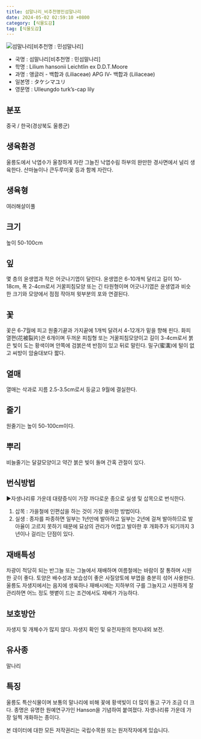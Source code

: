 ```yaml
---
title: 섬말나리_비추천명민섬말나리
date: 2024-05-02 02:59:10 +0800
category: [식물도감]
tag: [식물도감]
---
```




![섬말나리[비추천명 : 민섬말나리]](/fileUpload/plants/basic/Liliaceae/Lilium/15124/1_th2.JPG)
- 국명 : 섬말나리[비추천명 : 민섬말나리]
- 학명 : Lilium hansonii Leichtlin ex D.D.T.Moore
- 과명 : 앵글러 - 백합과 (Liliaceae) APG Ⅳ- 백합과 (Liliaceae)
- 일본명 : タケシマユリ
- 영문명 : Ulleungdo turk’s-cap lily


## 분포
중국 / 한국(경상북도 울릉군) 
## 생육환경
울릉도에서 낙엽수가 울창하게 자란 그늘진 낙엽수림 하부의 완만한 경사면에서 널리 생육한다. 산마늘이나 큰두루미꽃 등과 함께 자란다.
## 생육형
여러해살이풀
## 크기
높이 50-100cm
## 잎
몇 층의 윤생엽과 작은 어긋나기엽이 달린다. 윤생엽은 6-10개씩 달리고 길이 10-18cm, 폭 2-4cm로서 거꿀피침모양 또는 긴 타원형이며 어긋나기엽은 윤생엽과 비슷한 크기와 모양에서 점점 작아져 윗부분의 포와 연결된다.
## 꽃
꽃은 6-7월에 피고 원줄기끝과 가지끝에 1개씩 달려서 4-12개가 밑을 향해 핀다. 화피열편(花被裂片)은 6개이며 두꺼운 피침형 또는 거꿀피침모양이고 길이 3-4cm로서 붉은 빛이 도는 황색이며 안쪽에 검붉은색 반점이 있고 뒤로 말린다. 밀구(蜜溝)에 털이 없고 씨방이 암술대보다 짧다.
## 열매
열매는 삭과로 지름 2.5-3.5cm로서 둥글고 9월에 결실한다.
## 줄기
원줄기는 높이 50-100cm이다.
## 뿌리
비늘줄기는 달걀모양이고 약간 붉은 빛이 돌며 간혹 관절이 있다.
## 번식방법
▶자생나리류 가운데 대량증식이 가장 까다로운 종으로 실생 및 삽목으로 번식한다. 1. 삽목 : 가을철에 인편삽을 하는 것이 가장 용이한 방법이다.2. 실생 : 종자를 파종하면 일부는 1년만에 발아하고 일부는 2년에 걸쳐 발아하므로 발아율이 고르지 못하기 때문에 묘상의 관리가 어렵고 발아한 후 개화주가 되기까지 3년이나 걸리는 단점이 있다.
## 재배특성
차광이 적당히 되는 반그늘 또는 그늘에서 재배하며 여름철에는 바람이 잘 통하며 시원한 곳이 좋다. 토양은 배수성과 보습성이 좋은 사질양토에 부엽을 충분히 섞어 사용한다. 울릉도 자생지에서는 음지에 생육하나 재배시에는 지하부의 구를 그늘지고 시원하게 잘 관리하면 어느 정도 햇볕이 드는 조건에서도 재배가 가능하다.
## 보호방안
자생지 및 개체수가 많지 않다. 자생지 확인 및 유전자원의 현지내외 보전.
## 유사종
말나리
## 특징
울릉도 특산식물이며 보통의 말나리에 비해 꽃에 황색빛이 더 많이 돌고 구가 조금 더 크다. 종명은 유명한 원예연구가인 Hanson을 기념하여 붙여졌다. 자생나리류 가운데 가장 일찍 개화하는 종이다.






본 데이터에 대한 모든 저작권리는 국립수목원 또는 원저작자에게 있습니다.
